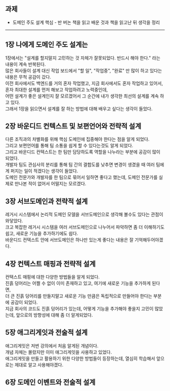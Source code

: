 ## 과제
- 도메인 주도 설계 핵심 - 반 버논 책을 읽고 배운 것과 책을 읽고난 뒤 생각을 정리


<hr>

## 1장 나에게 도메인 주도 설계는
1장에서는 "설계를 할지말지 고민하는 것 자체가 잘못되었다. 반드시 해야 한다." 라는 내용이 계속 반복된다.   
많은 회사들이 설계 대신 작업 보드에서 "할 일", "작업중", "완료" 만 많이 하고 있다는 내용은 무척 공감이 갔다.   
이전 회사에서도 백엔드를 거의 혼자 작업했고, 지금 회사에서도 혼자 작업하고 있어서,   
혼자 최대한 설계를 먼저 해보고 작업하려고 노력중인데,   
어떤 설계가 좋은 설계인지 잘 모르겠어서 그 순간에 내가 생각한 최선의 설계를 계속 하고 있다.   
그래서 1장을 읽으면서 설계를 잘 하는 방법에 대해 배우고 싶다는 생각이 들었다.

## 2장 바운디드 컨텍스트 및 보편언어와 전략적 설계
다른 조직과의 차별화를 위해 핵심 도메인에 집중해야 한다는 점을 알게 되었다.   
그리고 보편언어를 통해 팀 소통을 쉽게 할 수 있다는것도 알게 되었다.  
그리고 바운디드 컨텍스트는 한 팀만 담당하도록 역할을 나누라는 부분에 공감이 많이 되었다.  
개발자 팀도 관심사의 분리를 통해 팀 간의 결합도를 낮추면 변경이 생겼을 때 여러 팀에게 퍼지는 일이 적겠다는 생각이 들었다.  
도메인 전문가와 개발자를 한 팀으로 묶어서 일하면 좋다고 했는데, 도메인 전문가를 실제로 만나본 적이 없어서 어떨지는 모르겠다.   

## 3장 서브도메인과 전략적 설계
레거시 시스템에서 논리적 도메인 모델을 서브도메인으로 생각해 볼수도 있다는 관점이 와닿았다.   
크고 복잡한 레거시 시스템을 여러 서브도메인으로 나누어서 파악하면 좀 더 이해하기도 쉽고, 새로운 기능을 추가하기에도 쉽다.   
바운디드 컨텍스트 안에 서브도메인은 하나만 있는게 좋다는 내용은 잘 기억해두어야겠다.

## 4장 컨텍스트 매핑과 전략적 설계
컨택스트 매핑에 대한 다양한 방법들을 알게 되었다.   
진흙 덩어리는 어쩔 수 없이 이미 존재하고 있고, 여기에 새로운 기능을 추가하게 된다면,   
더 큰 진흙 덩어리를 만들지말고 새로운 기능 만큼은 독립적으로 만들어야 한다는 부분에 공감이 되었다.   
지금 회사의 코드도 진흙 덩어리가 있는데, 어떻게 기능을 추가해야 좋을지 고민이 많았는데, 앞으로의 방향성에 대해 좀 더 알게되었다.   

## 5장 애그리게잇과 전술적 설계
애그리게잇은 저번 강의에서 처음 알게된 개념이다.   
개념 자체는 몰랐지만 이미 애그리게잇을 사용하고 있었다.   
애그리게잇을 만들고 활용하기 위한 다양한 방법들이 등장하는데, 열심히 학습해서 앞으로는 제대로 알고 사용해야겠다.   

## 6장 도메인 이벤트와 전술적 설계
